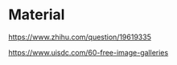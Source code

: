 # Material

https://www.zhihu.com/question/19619335

https://www.uisdc.com/60-free-image-galleries


